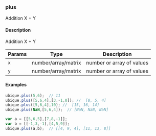 ### plus
Addition X + Y


#### Description

Addition X + Y


|Params|Type|Description
|---------|----|-----------
|`x` | number/array/matrix | number or array of values
|`y` | number/array/matrix | number or array of values


#### Examples

```js
ubique.plus(5,6);  // 11
ubique.plus([5,6,4],[3,-1,0]); //  [8, 5, 4]
ubique.plus([5,6,4],10); //  [15, 16, 14]
ubique.plus(NaN,[5,6,4]);  // [NaN, NaN, NaN]

var a = [[5,6,5],[7,8,-1]];
var b = [[-1,3,-1],[4,5,9]];
ubique.plus(a,b);  // [[4, 9, 4], [11, 13, 8]]
```

